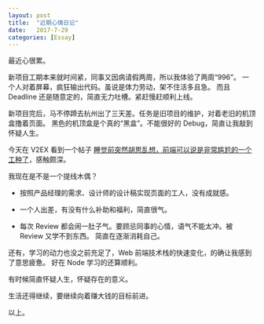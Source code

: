 ```yaml
---
layout: post
title:  "近期心情日记"
date:   2017-7-29
categories: [Essay]
---
```


最近心很累。

新项目工期本来就时间紧，同事又因病请假两周，所以我体验了两周“996”。
一个人对着屏幕，疯狂输出代码。虽说是体力劳动，架不住活多且急。
而且 Deadline 还是随意定的，简直无力吐槽。紧赶慢赶顺利上线。

新项目完后，马不停蹄去杭州出了三天差。任务是旧项目的维护，对着老旧的机顶盒撸着页面。
黑色的机顶盒是个真的“黑盒”。不能很好的 Debug，简直让我敲到怀疑人生。

今天在 V2EX 看到一个帖子 [睡觉前突然胡思乱想，前端可以说是非常尴尬的一个工种了](https://www.v2ex.com/t/378487)，感触颇深。

我现在是不是一个提线木偶？

- 按照产品经理的需求、设计师的设计稿实现页面的工人，没有成就感。

- 一个人出差，有没有什么补助和福利，简直很气。

- 每次 Review 都会闹一肚子气。要顾忌同事的心情，语气不能太冲。被 Review 又学不到东西。
简直在逐渐消耗自己。

还有，学习的动力也没之前充足了，Web 前端技术栈的快速变化，的确让我感到了意思疲惫。
好在 Node 学习的还算顺利。

有时候简直怀疑人生，怀疑存在的意义。

生活还得继续，要继续向着赚大钱的目标前进。

以上。
